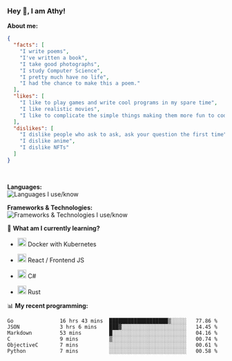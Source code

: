 ### Hey 👋, I am Athy!<br>

**About me:**


```json
{
  "facts": [
    "I write poems",
    "I've written a book",
    "I take good photographs",
    "I study Computer Science",
    "I pretty much have no life",
    "I had the chance to make this a poem."
  ],
  "likes": [
    "I like to play games and write cool programs in my spare time",
    "I like realistic movies",
    "I like to complicate the simple things making them more fun to code."
  ],
  "dislikes": [
    "I dislike people who ask to ask, ask your question the first time",
    "I dislike anime",
    "I dislike NFTs"
  ]
}
```
<br>


**Languages:**<br>
![Languages I use/know](https://skillicons.dev/icons?i=py,js,html,go,lua,java)

**Frameworks & Technologies:**<br />
![Frameworks & Technologies I use/know](https://skillicons.dev/icons?i=nodejs,nextjs,ts,react,express,docker,kubernetes,mysql,postgresql,mongodb,git,github,tailwind,prisma)

📙 **What am I currently learning?**

- <img height="20" src="https://cdn.jsdelivr.net/gh/devicons/devicon/icons/docker/docker-original.svg" /> Docker with Kubernetes

- <img height="20" src="https://cdn.jsdelivr.net/gh/devicons/devicon/icons/react/react-original.svg" /> React / Frontend JS

- <img height="20" src="https://cdn.jsdelivr.net/gh/devicons/devicon/icons/csharp/csharp-original.svg" /> C#
- <img height="20" src="https://cdn.jsdelivr.net/gh/devicons/devicon/icons/rust/rust-plain.svg" /> Rust

📊 **My recent programming:**

<!--START_SECTION:waka-->

```text
Go               16 hrs 43 mins  ███████████████████▒░░░░░   77.86 %
JSON             3 hrs 6 mins    ███▓░░░░░░░░░░░░░░░░░░░░░   14.45 %
Markdown         53 mins         █░░░░░░░░░░░░░░░░░░░░░░░░   04.16 %
C                9 mins          ▒░░░░░░░░░░░░░░░░░░░░░░░░   00.74 %
ObjectiveC       7 mins          ░░░░░░░░░░░░░░░░░░░░░░░░░   00.61 %
Python           7 mins          ░░░░░░░░░░░░░░░░░░░░░░░░░   00.58 %
```

<!--END_SECTION:waka-->
